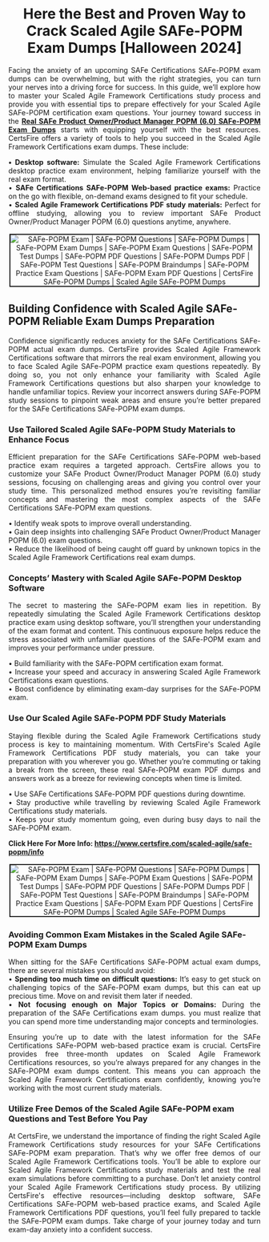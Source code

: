 <h1 style="text-align: center;"><strong>Here the Best and Proven Way to Crack Scaled Agile SAFe-POPM Exam Dumps [Halloween 2024]</strong></h1>

<p style="text-align: justify;">Facing the anxiety of an upcoming SAFe Certifications SAFe-POPM exam dumps can be overwhelming, but with the right strategies, you can turn your nerves into a driving force for success. In this guide, we’ll explore how to master your Scaled Agile Framework Certifications study process and provide you with essential tips to prepare effectively for your Scaled Agile SAFe-POPM certification exam questions. Your journey toward success in the <strong><a href="https://www.certsfire.com/scaled-agile/safe-popm/prep">Real SAFe Product Owner/Product Manager POPM (6.0) SAFe-POPM Exam Dumps</a></strong> starts with equipping yourself with the best resources. CertsFire offers a variety of tools to help you succeed in the Scaled Agile Framework Certifications exam dumps. These include:</p>

<p style="text-align: justify;"><strong>• Desktop software:</strong> Simulate the Scaled Agile Framework Certifications desktop practice exam environment, helping familiarize yourself with the real exam format.<br />
• <strong> SAFe Certifications SAFe-POPM Web-based practice exams:</strong> Practice on the go with flexible, on-demand exams designed to fit your schedule.<br />
• <strong>Scaled Agile Framework Certifications PDF study materials:</strong> Perfect for offline studying, allowing you to review important SAFe Product Owner/Product Manager POPM (6.0) questions anytime, anywhere.</p>

<p style="text-align: center;"><img alt="SAFe-POPM Exam | SAFe-POPM Questions | SAFe-POPM Dumps | SAFe-POPM Exam Dumps | SAFe-POPM Exam Questions | SAFe-POPM Test Dumps | SAFe-POPM PDF Questions | SAFe-POPM Dumps PDF | SAFe-POPM Test Questions | SAFe-POPM Braindumps | SAFe-POPM Practice Exam Questions | SAFe-POPM Exam PDF Questions | CertsFire SAFe-POPM Dumps | Scaled Agile SAFe-POPM Dumps" src="https://i.imgur.com/HRf80CO.jpeg" style="border-width: 2px; border-style: solid; margin: 2px;" /></p>

<h2><strong>Building Confidence with Scaled Agile SAFe-POPM Reliable Exam Dumps Preparation </strong></h2>

<p style="text-align: justify;">Confidence significantly reduces anxiety for the SAFe Certifications SAFe-POPM actual exam dumps. CertsFire provides Scaled Agile Framework Certifications software that mirrors the real exam environment, allowing you to face Scaled Agile SAFe-POPM practice exam questions repeatedly. By doing so, you not only enhance your familiarity with Scaled Agile Framework Certifications questions but also sharpen your knowledge to handle unfamiliar topics. Review your incorrect answers during SAFe-POPM study sessions to pinpoint weak areas and ensure you’re better prepared for the SAFe Certifications SAFe-POPM exam dumps.</p>

<h3><strong>Use Tailored Scaled Agile SAFe-POPM Study Materials to Enhance Focus</strong></h3>

<p style="text-align: justify;">Efficient preparation for the SAFe Certifications SAFe-POPM web-based practice exam requires a targeted approach. CertsFire allows you to customize your SAFe Product Owner/Product Manager POPM (6.0) study sessions, focusing on challenging areas and giving you control over your study time. This personalized method ensures you’re revisiting familiar concepts and mastering the most complex aspects of the SAFe Certifications SAFe-POPM exam questions.</p>

<p style="text-align: justify;">• Identify weak spots to improve overall understanding.<br />
• Gain deep insights into challenging SAFe Product Owner/Product Manager POPM (6.0) exam questions.<br />
• Reduce the likelihood of being caught off guard by unknown topics in the Scaled Agile Framework Certifications real exam dumps.</p>

<h3><strong>Concepts’ Mastery with Scaled Agile SAFe-POPM Desktop Software</strong></h3>

<p style="text-align: justify;">The secret to mastering the SAFe-POPM exam lies in repetition. By repeatedly simulating the Scaled Agile Framework Certifications desktop practice exam using desktop software, you’ll strengthen your understanding of the exam format and content. This continuous exposure helps reduce the stress associated with unfamiliar questions of the SAFe-POPM exam and improves your performance under pressure.</p>

<p style="text-align: justify;">• Build familiarity with the SAFe-POPM certification exam format.<br />
• Increase your speed and accuracy in answering Scaled Agile Framework Certifications exam questions.<br />
• Boost confidence by eliminating exam-day surprises for the SAFe-POPM exam.</p>

<h3><strong>Use Our Scaled Agile SAFe-POPM PDF Study Materials</strong></h3>

<p style="text-align: justify;">Staying flexible during the Scaled Agile Framework Certifications study process is key to maintaining momentum. With CertsFire's Scaled Agile Framework Certifications PDF study materials, you can take your preparation with you wherever you go. Whether you’re commuting or taking a break from the screen, these real SAFe-POPM exam PDF dumps and answers work as a breeze for reviewing concepts when time is limited.</p>

<p style="text-align: justify;">• Use SAFe Certifications SAFe-POPM PDF questions during downtime.<br />
• Stay productive while travelling by reviewing Scaled Agile Framework Certifications study materials.<br />
• Keeps your study momentum going, even during busy days to nail the SAFe-POPM exam.</p>

<p><strong>Click Here For More Info: <a href="https://www.certsfire.com/scaled-agile/safe-popm/info">https://www.certsfire.com/scaled-agile/safe-popm/info</a></strong></p>

<p style="text-align: center;"><img alt="SAFe-POPM Exam | SAFe-POPM Questions | SAFe-POPM Dumps | SAFe-POPM Exam Dumps | SAFe-POPM Exam Questions | SAFe-POPM Test Dumps | SAFe-POPM PDF Questions | SAFe-POPM Dumps PDF | SAFe-POPM Test Questions | SAFe-POPM Braindumps | SAFe-POPM Practice Exam Questions | SAFe-POPM Exam PDF Questions | CertsFire SAFe-POPM Dumps | Scaled Agile SAFe-POPM Dumps" src="https://i.imgur.com/PTeSG9a.jpeg" style="border-width: 2px; border-style: solid; margin: 2px;" /></p>

<h3><strong>Avoiding Common Exam Mistakes in the Scaled Agile SAFe-POPM Exam Dumps</strong></h3>

<p style="text-align: justify;">When sitting for the SAFe Certifications SAFe-POPM actual exam dumps, there are several mistakes you should avoid:<br />
• <strong>Spending too much time on difficult questions:</strong> It’s easy to get stuck on challenging topics of the SAFe-POPM exam dumps, but this can eat up precious time. Move on and revisit them later if needed.<br />
• <strong>Not focusing enough on Major Topics or Domains:</strong> During the preparation of the SAFe Certifications exam dumps. you must realize that you can spend more time understanding major concepts and terminologies.</p>

<p style="text-align: justify;">Ensuring you’re up to date with the latest information for the SAFe Certifications SAFe-POPM web-based practice exam is crucial. CertsFire provides free three-month updates on Scaled Agile Framework Certifications resources, so you’re always prepared for any changes in the SAFe-POPM exam dumps content. This means you can approach the Scaled Agile Framework Certifications exam confidently, knowing you’re working with the most current study materials.</p>

<h3><strong>Utilize Free Demos of the Scaled Agile SAFe-POPM exam Questions and Test Before You Pay</strong></h3>

<p style="text-align: justify;">At CertsFire, we understand the importance of finding the right Scaled Agile Framework Certifications study resources for your SAFe Certifications SAFe-POPM exam preparation. That’s why we offer free demos of our Scaled Agile Framework Certifications tools. You’ll be able to explore our Scaled Agile Framework Certifications study materials and test the real exam simulations before committing to a purchase. Don’t let anxiety control your Scaled Agile Framework Certifications study process. By utilizing CertsFire's effective resources—including desktop software, SAFe Certifications SAFe-POPM web-based practice exams, and Scaled Agile Framework Certifications PDF questions, you’ll feel fully prepared to tackle the SAFe-POPM exam dumps. Take charge of your journey today and turn exam-day anxiety into a confident success.</p>
